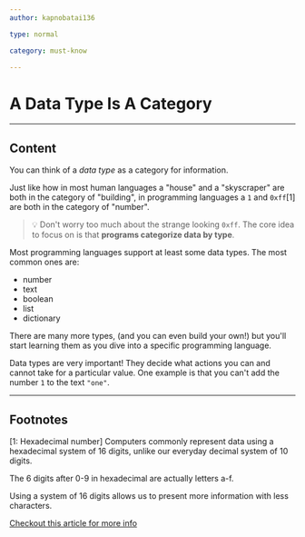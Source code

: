 ```yaml
---
author: kapnobatai136

type: normal

category: must-know

---
```


# A Data Type Is A Category

---
## Content

You can think of a *data type* as a category for information.

Just like how in most human languages a "house" and a "skyscraper" are both in the category of "building", in programming languages a `1` and `0xff`[1] are both in the category of "number".

> 💡 Don't worry too much about the strange looking `0xff`. The core idea to focus on is that **programs categorize data by type**.

Most programming languages support at least some data types. The most common ones are:
- number
- text
- boolean
- list
- dictionary

There are many more types, (and you can even build your own!) but you'll start learning them as you dive into a specific programming language.

Data types are very important! They decide what actions you can and cannot take for a particular value. One example is that you can't add the number `1` to the text `"one"`.

---
## Footnotes

[1: Hexadecimal number]
Computers commonly represent data using a hexadecimal system of 16 digits, unlike our everyday decimal system of 10 digits.

The 6 digits after 0-9 in hexadecimal are actually letters a-f.

Using a system of 16 digits allows us to present more information with less characters.

[Checkout this article for more info](
https://medium.com/@savas/why-do-we-use-hexadecimal-d6d80b56f026)